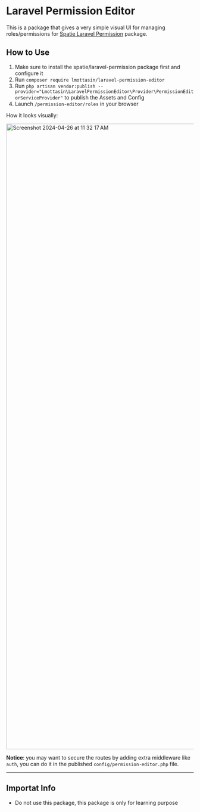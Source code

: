 # Laravel Permission Editor

This is a package that gives a very simple visual UI for managing roles/permissions for [Spatie Laravel Permission]() package.

## How to Use

1. Make sure to install the spatie/laravel-permission package first and configure it
2. Run `composer require lmottasin/laravel-permission-editor`
3. Run `php artisan vendor:publish --provider="Lmottasin\LaravelPermissionEditor\Provider\PermissionEditorServiceProvider"` to publish the Assets and Config
4. Launch `/permission-editor/roles` in your browser

How it looks visually:

<img width="1680" alt="Screenshot 2024-04-26 at 11 32 17 AM" src="https://github.com/lmottasin/laravel-permission-editor/assets/68915904/60904414-e8b4-4178-a21d-17a9e120d0c5">


**Notice**: you may want to secure the routes by adding extra middleware like `auth`, you can do it in the published `config/permission-editor.php` file.

---

## Importat Info

- Do not use this package, this package is only for learning purpose
